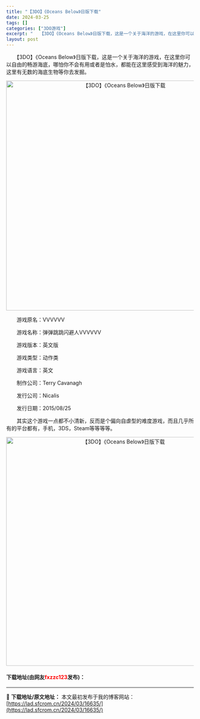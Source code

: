 ```yaml
---
title: "【3DO】《Oceans Below》日版下载"
date: 2024-03-25
tags: []
categories: ["3DO游戏"]
excerpt: "　　【3DO】《Oceans Below》日版下载，这是一个关于海洋的游戏，在这里你可以自由的畅游海底，哪怕你不会有用或者是怕水，都能在这里感受到海洋的魅力，这里有无数的海底生物等你去发掘。 　　游戏原名：VVVVVV 　　游戏名称：弹弹跳跳闪避人VVVVVV 　　游戏版本：英文版 　　游戏类型：动&hellip;"
layout: post
---
```


 <p>　　【3DO】《Oceans Below》日版下载，这是一个关于海洋的游戏，在这里你可以自由的畅游海底，哪怕你不会有用或者是怕水，都能在这里感受到海洋的魅力，这里有无数的海底生物等你去发掘。</p> <p align="center"><img align="" border="0" src="https://lad.sfcrom.cn/wp-content/uploads/2024/03/20240324_66005329a94db.png" width="618" alt="【3DO】《Oceans Below》日版下载" /></p> <p>　　游戏原名：VVVVVV</p> <p>　　游戏名称：弹弹跳跳闪避人VVVVVV</p> <p>　　游戏版本：英文版</p> <p>　　游戏类型：动作类</p> <p>　　游戏语言：英文</p> <p>　　制作公司：Terry Cavanagh</p> <p>　　发行公司：Nicalis</p> <p>　　发行日期：2015/08/25</p> <p>　　其实这个游戏一点都不小清新，反而是个偏向自虐型的难度游戏，而且几乎所有的平台都有，手机，3DS，Steam等等等等。</p> <p align="center"><img align="" border="0" src="https://lad.sfcrom.cn/wp-content/uploads/2024/03/20240324_6600532c0a7e8.png" width="615" alt="【3DO】《Oceans Below》日版下载" /></p> <p><h4>下载地址(由网友<font color="red">fxzzc123</font>发布)：</h4></p> 

---
📖 **下载地址/原文地址：** 本文最初发布于我的博客网站：[https://lad.sfcrom.cn/2024/03/16635/](https://lad.sfcrom.cn/2024/03/16635/)
